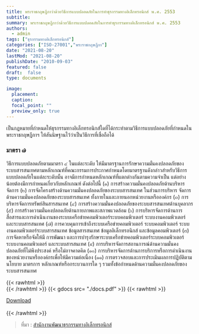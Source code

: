 ```yaml
---
title: พระราชกฤษฎีกาว่าด้วยวิธีการแบบปลอดภัยในการทำธุรกรรมทางอิเล็กทรอนิกส์ พ.ศ. 2553
subtitle:
summary: พระราชกฤษฎีกาว่าด้วยวิธีการแบบปลอดภัยในการทำธุรกรรมทางอิเล็กทรอนิกส์ พ.ศ. 2553
authors:
  - admin
tags: ["ธุรกรรมทางอิเล็กทรอนิกส์"]
categories: ["ISO-27001","พระราชกฤษฎีกา"]
date: "2021-08-20"
lastMod: "2021-08-20"
publishDate: "2010-09-03"
featured: false
draft:  false
type: documents

image:
  placement:
  caption:
  focal_point: ""
  preview_only: true
---
```


เป็นกฎหมายที่กำหนดให้ธุรกรรมทางอิเล็กทรอนิกส์ใดที่ได้กระทำตามวิธีการแบบปลอดภัยที่กำหนดในพระราชกฤษฎีกาฯ ให้สันนิษฐานไว้ว่าเป็นวิธีการที่เชื่อถือได้

### มาตรา ๗ 

   วิธีการแบบปลอดภัยตามมาตรา ๔ ในแต่ละระดับ ให้มีมาตรฐานการรักษาความมั่นคงปลอดภัยของระบบสารสนเทศตามหลักเกณฑ์ที่คณะกรรมการประกาศกำหนดโดยมาตรฐานดังกล่าวสำหรับวิธีการแบบปลอดภัยในแต่ละระดับนั้น อาจมีการกำหนดหลักเกณฑ์ที่แตกต่างกันตามความจำเป็น แต่อย่างน้อยต้องมีการกำหนดเกี่ยวกับหลักเกณฑ์ ดังต่อไปนี้
(๑) การสร้างความมั่นคงปลอดภัยด้านบริหารจัดการ
(๒) การจัดโครงสร้างด้านความมั่นคงปลอดภัยของระบบสารสนเทศ ในส่วนการบริหาร
จัดการด้านความมั่นคงปลอดภัยของระบบสารสนเทศ ทั้งภายในและภายนอกหน่วยงานหรือองค์กร
(๓) การบริหารจัดการทรัพย์สินสารสนเทศ
(๔) การสร้างความมั่นคงปลอดภัยของระบบสารสนเทศด้านบุคลากร
(๕) การสร้างความมั่นคงปลอดภัยด้านกายภาพและสภาพแวดล้อม
(๖) การบริหารจัดการด้านการสื่อสารและการดำเนินงานของระบบเครือข่ายคอมพิวเตอร์ระบบคอมพิวเตอร์ ระบบงานคอมพิวเตอร์ และระบบสารสนเทศ
(๗) การควบคุมการเข้าถึงระบบเครือข่ายคอมพิวเตอร์ ระบบคอมพิวเตอร์ ระบบงานคอมพิวเตอร์ระบบสารสนเทศ ข้อมูลสารสนเทศ ข้อมูลอิเล็กทรอนิกส์ และข้อมูลคอมพิวเตอร์
(๘) การจัดหาหรือจัดให้มี การพัฒนา และการบำรุงรักษาระบบเครือข่ายคอมพิวเตอร์ระบบคอมพิวเตอร์ ระบบงานคอมพิวเตอร์ และระบบสารสนเทศ
(๙) การบริหารจัดการสถานการณ์ด้านความมั่นคงปลอดภัยที่ไม่พึงประสงค์ หรือไม่อาจคาดคิด
(๑๐) การบริหารจัดการด้านการบริการหรือการดำเนินงานของหน่วยงานหรือองค์กรเพื่อให้มีความต่อเนื่อง
(๑๑) การตรวจสอบและการประเมินผลการปฏิบัติตามนโยบาย มาตรการ หลักเกณฑ์หรือกระบวนการใด ๆ รวมทั้งข้อกำหนดด้านความมั่นคงปลอดภัยของระบบสารสนเทศ

{{< rawhtml >}}
<br>
{{< /rawhtml >}}
{{< gdocs src= "./docs.pdf" >}}
{{< rawhtml >}}
<br>


<div class="article-tags">
<a class="badge badge-danger" href="./docs.pdf" target="_blank" id="download_files_new">Download</a>

</div>
 <br>
{{< /rawhtml >}}

> ที่มา : [สำนักงานพัฒนาธุรกรรมทางอิเล็กทรอนิกส์](https://ictlawcenter.etda.or.th/laws/detail/พระราชกฤษฎีกาว่าด้วยวิธีการแบบปลอดภัยในการทำธุรกรรมทางอิเล็กทรอนิกส์-พศ-2553)